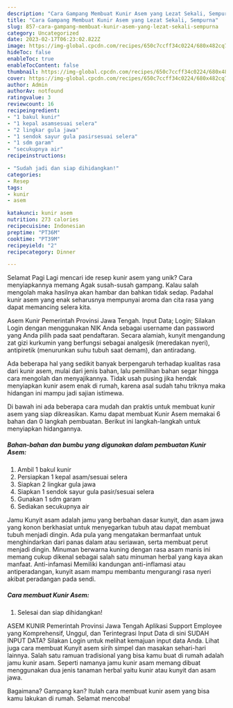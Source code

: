 ```yaml
---
description: "Cara Gampang Membuat Kunir Asem yang Lezat Sekali, Sempurna"
title: "Cara Gampang Membuat Kunir Asem yang Lezat Sekali, Sempurna"
slug: 857-cara-gampang-membuat-kunir-asem-yang-lezat-sekali-sempurna
category: Uncategorized
date: 2023-02-17T06:23:02.822Z
image: https://img-global.cpcdn.com/recipes/650c7ccff34c0224/680x482cq70/kunir-asem-foto-resep-utama.jpg
hideToc: false
enableToc: true
enableTocContent: false
thumbnail: https://img-global.cpcdn.com/recipes/650c7ccff34c0224/680x482cq70/kunir-asem-foto-resep-utama.jpg
cover: https://img-global.cpcdn.com/recipes/650c7ccff34c0224/680x482cq70/kunir-asem-foto-resep-utama.jpg
author: Admin
authorAv: notfound
ratingvalue: 3
reviewcount: 16
recipeingredient:
- "1 bakul kunir"
- "1 kepal asamsesuai selera"
- "2 lingkar gula jawa"
- "1 sendok sayur gula pasirsesuai selera"
- "1 sdm garam"
- "secukupnya air"
recipeinstructions:

- "Sudah jadi dan siap dihidangkan!"
categories:
- Resep
tags:
- kunir
- asem

katakunci: kunir asem 
nutrition: 273 calories
recipecuisine: Indonesian
preptime: "PT36M"
cooktime: "PT39M"
recipeyield: "2"
recipecategory: Dinner

---
```



Selamat Pagi Lagi mencari ide resep kunir asem yang unik? Cara menyiapkannya memang Agak susah-susah gampang. Kalau salah mengolah maka hasilnya akan hambar dan bahkan tidak sedap. Padahal kunir asem yang enak seharusnya mempunyai aroma dan cita rasa yang dapat memancing selera kita.


Asem Kunir Pemerintah Provinsi Jawa Tengah. Input Data; Login; Silakan Login dengan menggunakan NIK Anda sebagai username dan password yang Anda pilih pada saat pendaftaran. Secara alamiah, kunyit mengandung zat gizi kurkumin yang berfungsi sebagai analgesik (meredakan nyeri), antipiretik (menurunkan suhu tubuh saat demam), dan antiradang.

Ada beberapa hal yang sedikit banyak berpengaruh terhadap kualitas rasa dari kunir asem, mulai dari jenis bahan, lalu pemilihan bahan segar hingga cara mengolah dan menyajikannya. Tidak usah pusing jika hendak menyiapkan kunir asem enak di rumah, karena asal sudah tahu triknya maka hidangan ini mampu jadi sajian istimewa.


Di bawah ini ada beberapa cara mudah dan praktis untuk membuat kunir asem yang siap dikreasikan. Kamu dapat membuat Kunir Asem memakai 6 bahan dan 0 langkah pembuatan. Berikut ini langkah-langkah untuk menyiapkan hidangannya.

<!--inarticleads1-->

##### Bahan-bahan dan bumbu yang digunakan dalam pembuatan Kunir Asem:

1. Ambil 1 bakul kunir
1. Persiapkan 1 kepal asam/sesuai selera
1. Siapkan 2 lingkar gula jawa
1. Siapkan 1 sendok sayur gula pasir/sesuai selera
1. Gunakan 1 sdm garam
1. Sediakan secukupnya air


Jamu Kunyit asam adalah jamu yang berbahan dasar kunyit, dan asam jawa yang konon berkhasiat untuk menyegarkan tubuh atau dapat membuat tubuh menjadi dingin. Ada pula yang mengatakan bermanfaat untuk menghindarkan dari panas dalam atau seriawan, serta membuat perut menjadi dingin. Minuman berwarna kuning dengan rasa asam manis ini memang cukup dikenal sebagai salah satu minuman herbal yang kaya akan manfaat. Anti-infamasi Memiliki kandungan anti-inflamasi atau antiperadangan, kunyit asam mampu membantu mengurangi rasa nyeri akibat peradangan pada sendi. 

<!--inarticleads2-->

##### Cara membuat Kunir Asem:


1. Selesai dan siap dihidangkan!

ASEM KUNIR Pemerintah Provinsi Jawa Tengah Aplikasi Support Employee yang Komprehensif, Unggul, dan Terintegrasi Input Data di sini SUDAH INPUT DATA? Silakan Login untuk melihat kemajuan input data Anda. Lihat juga cara membuat Kunyit asem sirih simpel dan masakan sehari-hari lainnya. Salah satu ramuan tradisional yang bisa kamu buat di rumah adalah jamu kunir asam. Seperti namanya jamu kunir asam memang dibuat menggunakan dua jenis tanaman herbal yaitu kunir atau kunyit dan asam jawa. 

Bagaimana? Gampang kan? Itulah cara membuat kunir asem yang bisa kamu lakukan di rumah. Selamat mencoba!
